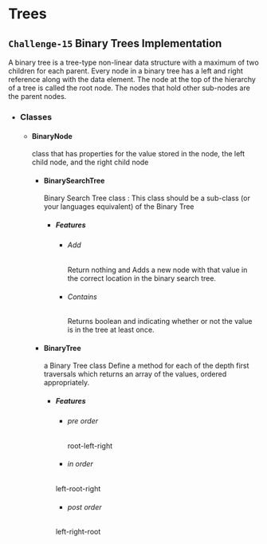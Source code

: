 # Trees
## `Challenge-15` Binary Trees Implementation
A binary tree is a tree-type non-linear data structure with a maximum of two children for each parent. Every node in a binary tree has a left and right reference along with the data element. The node at the top of the hierarchy of a tree is called the root node. The nodes that hold other sub-nodes are the parent nodes.
* ### Classes
  - #### BinaryNode
    class that has properties for the value stored in the node, the left child node, and the right child node
    - #### BinarySearchTree
      Binary Search Tree class : This class should be a sub-class (or your languages equivalent) of the Binary Tree
      - ##### Features
        - ###### Add
          Return  nothing and Adds a new node with that value in the correct location in the binary search tree.
        - ###### Contains
           Returns boolean and indicating whether or not the value is in the tree at least once.

    - #### BinaryTree
      a Binary Tree class
      Define a method for each of the depth first traversals which returns an array of the values, ordered appropriately.
      - ##### Features
        - ###### pre order
          root-left-right
        - ###### in order
         left-root-right
        - ###### post order
         left-right-root

